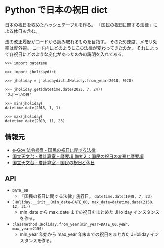 # Python で日本の祝日 dict
日本の祝日を収めたハッシュテーブルを作る。
「国民の祝日に関する法律」による休日も含む。

法の改正履歴がコードから読み取れるものを目指す。
そのため速度、メモリ効率は度外視。
コード内にどのようにこの法律が変わってきたのか、
それによって各祝日にどのような変化があったのかの説明を入れてある。

```
>>> import datetime

>>> import jholidaydict

>>> jholiday = jholidaydict.JHoliday.from_year(2018, 2020)

>>> jholiday.get(datetime.date(2020, 7, 24))
'スポーツの日'

>>> min(jholiday)
datetime.date(2018, 1, 1)

>>> max(jholiday)
datetime.date(2020, 11, 23)
```

## 情報元
- [e-Gov 法令検索 - 国民の祝日に関する法律](http://elaws.e-gov.go.jp/search/elawsSearch/elaws_search/lsg0500/detail?lawId=323AC1000000178)
- [国立天文台 - 暦計算室 - 暦要項 備考２：国民の祝日の変遷と暦要項](http://eco.mtk.nao.ac.jp/koyomi/yoko/appendix.html#holiday)
- [国立天文台 - 暦計算室 - 国民の祝日と休日](http://eco.mtk.nao.ac.jp/koyomi/topics/html/topics2009_3.html)

## API
- `DATE_00`
  - 「国民の祝日に関する法律」施行日。 `datetime.date(1948, 7, 23)`
- `JHoliday.__init__(min_date=DATE_00, max_date=datetime.date(2150, 12, 31))`
  - min\_date から max\_date までの祝日をまとめた JHoliday インスタンスを作る。
- `classmethod JHoliday.from_year(min_year=DATE_00.year, max_year=2150)`
  - min\_year 年始から max\_year 年末までの祝日をまとめた JHoliday インスタンスを作る。
